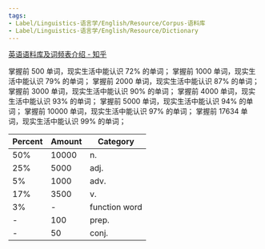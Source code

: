 ```yaml
---
tags:
- Label/Linguistics-语言学/English/Resource/Corpus-语料库
- Label/Linguistics-语言学/English/Resource/Dictionary
---
```


[英语语料库及词频表介绍 - 知乎](https://zhuanlan.zhihu.com/p/55468476)

掌握前 500 单词，现实生活中能认识 72% 的单词；
掌握前 1000 单词，现实生活中能认识 79% 的单词；
掌握前 2000 单词，现实生活中能认识 87% 的单词；
掌握前 3000 单词，现实生活中能认识 90% 的单词；
掌握前 4000 单词，现实生活中能认识 93% 的单词；
掌握前 5000 单词，现实生活中能认识 94% 的单词；
掌握前 10000 单词，现实生活中能认识 97% 的单词；
掌握前 17634 单词，现实生活中能认识 99% 的单词；

| Percent | Amount | Category      |
| ------- | ------ | ------------- |
| 50%     | 10000  | n.            |
| 25%     | 5000   | adj.          |
| 5%      | 1000   | adv.          |
| 17%     | 3500   | v.            |
| 3%      | -      | function word |
| -       | 100    | prep.         |
| -       | 50     | conj.         |
